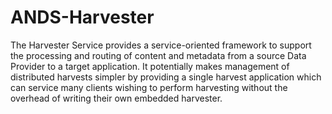 ANDS-Harvester
==============

The Harvester Service provides a service-oriented framework to support the processing and routing of content and metadata from a source Data Provider to a target application. It potentially makes management of distributed harvests simpler by providing a single harvest application which can service many clients wishing to perform harvesting without the overhead of writing their own embedded harvester.
